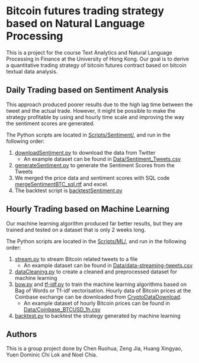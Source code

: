 # Bitcoin futures trading strategy based on Natural Language Processing
This is a project for the course Text Analytics and Natural Language Processing in Finance at the University of Hong Kong. Our goal is to derive a quantitative trading strategy of bitcoin futures contract based on bitcoin textual data analysis.

## Daily Trading based on Sentiment Analysis
This approach produced poorer results due to the high lag time between the tweet and the actual trade. However, it might be possible to make the strategy profitable by using and hourly time scale and improving the way the sentiment scores are generated.

The Python scripts are located in [Scripts/Sentiment/](https://github.com/noelchia/Bitcoin-NLP/tree/master/Scripts/Sentiment), and run in the following order:
1. [downloadSentiment.py](https://github.com/noelchia/Bitcoin-NLP/blob/master/Scripts/Sentiment/downloadSentiment.py) to download the data from Twitter
    * An example dataset can be found in [Data/Sentiment_Tweets.csv](https://github.com/noelchia/Bitcoin-NLP/blob/master/Data/Sentiment_Tweets.csv)
2. [generateSentiment.py](https://github.com/noelchia/Bitcoin-NLP/blob/master/Scripts/Sentiment/generateSentiment.py) to generate the Sentiment Scores from the Tweets
3. We merged the price data and sentiment scores with SQL code [mergeSentimentBTC_sql.rtf](https://github.com/chenrhcq/Bitcoin-NLP/blob/master/Scripts/Sentiment/mergeSentimentBTC_sql.rtf) and excel.
4. The backtest script is [backtestSentiment.py](https://github.com/chenrhcq/Bitcoin-NLP/blob/master/Scripts/Sentiment/backtestSentiment.py)

## Hourly Trading based on Machine Learning
Our machine learning algorithm produced far better results, but they are trained and tested on a dataset that is only 2 weeks long.

The Python scripts are located in the [Scripts/ML/](https://github.com/noelchia/Bitcoin-NLP/tree/master/Scripts/ML), and run in the following order:
1. [stream.py](https://github.com/noelchia/Bitcoin-NLP/blob/master/Scripts/ML/stream.py) to stream Bitcoin related tweets to a file
    * An example dataset can be found in [Data/data-streaming-tweets.csv](https://github.com/noelchia/Bitcoin-NLP/blob/master/Data/data-streaming-tweets.csv)
2. [dataCleaning.py](https://github.com/noelchia/Bitcoin-NLP/blob/master/Scripts/ML/dataCleaning.py) to create a cleaned and preprocessed dataset for machine learning
3. [bow.py](https://github.com/noelchia/Bitcoin-NLP/blob/master/Scripts/ML/bow.py) and [tf-idf.py](https://github.com/noelchia/Bitcoin-NLP/blob/master/Scripts/ML/tf-idf.py) to train the machine learning algorithms based on Bag of Words or Tf-idf vectorisation. Hourly data of Bitcoin prices at the Coinbase exchange can be downloaded from [CryptoDataDownload](https://www.cryptodatadownload.com/).
    * An example dataset of hourly Bitcoin prices can be found in [Data/Coinbase_BTCUSD_1h.csv](https://github.com/noelchia/Bitcoin-NLP/blob/master/Data/Coinbase_BTCUSD_1h.csv)
4. [backtest.py](https://github.com/noelchia/Bitcoin-NLP/blob/master/Scripts/ML/backtest.py) to backtest the strategy generated by machine learning

## Authors
This is a group project done by Chen Ruohua, Zeng Jia, Huang Xingyao, Yuen Dominic Chi Lok and Noel Chia.
